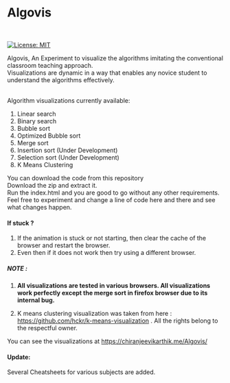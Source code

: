 # Algovis
<br>

[![License: MIT](https://img.shields.io/badge/License-MIT-yellow.svg)](https://github.com/karthikchiru12/Algovis/blob/master/LICENSE)

Algovis, An Experiment to visualize the algorithms imitating the conventional classroom teaching approach.<br>
Visualizations are dynamic in a way that enables any novice student to understand the algorithms effectively.
<br>
<br>

Algorithm visualizations currently available: <br>
1. Linear search
2. Binary search
3. Bubble sort
4. Optimized Bubble sort
5. Merge sort 
6. Insertion sort (Under Development)
7. Selection sort (Under Development)
8. K Means Clustering

You can download the code from this repository <br>
Download the zip and extract it.<br>
Run the index.html and you are good to go without any other requirements.<br>
Feel free to experiment and change a line of code here and there and see what changes happen. <br>

#### If stuck ?
1. If the animation is stuck or not starting, then clear the cache of the browser and restart the browser.
2. Even then if it does not work then try using a different browser.

<h5>NOTE :</h5> <p><b> 

1. All visualizations are tested in various browsers. All visualizations work perfectly except the merge sort in firefox browser due to its internal bug.</b></p> 
2. K means clustering visualization was taken from here : https://github.com/hckr/k-means-visualization .
All the rights belong to the respectful owner.


You can see the visualizations at   https://chiranjeevikarthik.me/Algovis/

#### Update:
Several Cheatsheets for various subjects are added.
